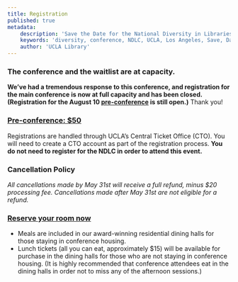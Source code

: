 ```yaml
---
title: Registration
published: true
metadata:
    description: 'Save the Date for the National Diversity in Libraries Conference (NDLC) 2016 UCLA, Los Angeles, California where library staff discuss issues relating to diversity.'
    keywords: 'diversity, conference, NDLC, UCLA, Los Angeles, Save, Date, national, 2016, what is diversity, diversity committee, registration, fee, cost'
    author: 'UCLA Library'
---
```

### The conference and the waitlist are at capacity.

**We’ve had a tremendous response to this conference, and registration for the main conference is now at full capacity 
and has been closed. (Registration for the August 10 [pre-conference](../program/pre-conference) is still open.)** Thank you!

### <a href="https://oss.ticketmaster.com/aps/uclacto/EN/buy/details/m162830" target="_blank">Pre-conference: $50</a>
Registrations are handled through UCLA&rsquo;s Central Ticket Office (CTO). You will need to create a CTO account as part of the registration process. <strong>You do not need to register for the NDLC in order to attend this event. </strong></p>

### Cancellation Policy

   _All cancellations made by May 31st will receive a full refund, minus $20 processing fee. Cancellations made after
    May 31st are not eligible for a refund._

### <a href="https://uclarh.webhotel.microsdc.us/bp/search_rooms.jsp?groupCode=LIB6A&checkinYear=2016&checkinDay=9&checkinMonth=8&numberOfNights=4&numberOfRooms=1&numberOfAdults=1" target="_blank">Reserve your room now</a>
+ Meals are included in our award-winning residential dining halls for those staying in conference housing.
+ Lunch tickets (all you can eat, approximately $15) will be available for purchase in the dining halls for those who 
are not staying in conference housing. (It is highly recommended that conference attendees eat in the dining halls in order not to miss any of the afternoon sessions.)


